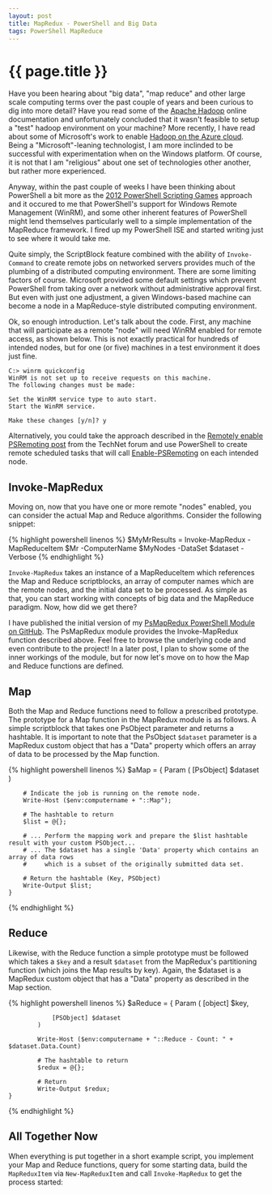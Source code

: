 ```yaml
---
layout: post
title: MapRedux - PowerShell and Big Data
tags: PowerShell MapReduce
---
```

{{ page.title }}
====================
Have you been hearing about "big data", "map reduce" and other large scale computing terms over the past couple of years and been 
curious to dig into more detail? Have you read some of the [Apache Hadoop](http://hadoop.apache.org/) online documentation and unfortunately concluded that it 
wasn't feasible to setup a "test" hadoop environment on your machine? More recently, I have read about some of Microsoft's work to 
enable [Hadoop on the Azure cloud](https://www.hadooponazure.com/). Being a "Microsoft"-leaning technologist, I am more inclinded to be successful with experimentation 
when on the Windows platform. Of course, it is not that I am "religious" about one set of technologies other another, but rather more experienced.

Anyway, within the past couple of weeks I have been thinking about PowerShell a bit more as the [2012 PowerShell Scripting Games](http://blogs.technet.com/b/heyscriptingguy/archive/2012/03/27/how-to-register-for-the-2012-powershell-scripting-games.aspx)
approach and it occured to me that PowerShell's support for Windows Remote Management (WinRM), and some other inherent features of PowerShell 
might lend themselves particularly well to a simple implementation of the MapReduce framework. I fired up my PowerShell ISE and started 
writing just to see where it would take me.

Quite simply, the ScriptBlock feature combined with the ability of `Invoke-Command` to create remote jobs on networked servers provides 
much of the plumbing of a distributed computing environment. There are some limiting factors of course. Microsoft provided some default 
settings which prevent PowerShell from taking over a network without administrative approval first. But even with just one adjustment, 
a given Windows-based machine can become a node in a MapReduce-style distributed computing environment. 

Ok, so enough introduction. Let's talk about the code. First, any machine that will participate as a remote "node" will need 
WinRM enabled for remote access, as shown below. This is not exactly practical for hundreds of intended nodes, but for one (or five) 
machines in a test environment it does just fine. 

    C:> winrm quickconfig
    WinRM is not set up to receive requests on this machine.
    The following changes must be made:

    Set the WinRM service type to auto start.
    Start the WinRM service.

    Make these changes [y/n]? y

Alternatively, you could take the approach described in the [Remotely enable PSRemoting post](http://social.technet.microsoft.com/Forums/en-US/winserverpowershell/thread/0800c68c-8cfb-4d6f-9c05-0e1a33412941/) 
from the TechNet forum and use PowerShell to create remote scheduled tasks that will call [Enable-PSRemoting](http://technet.microsoft.com/en-us/library/dd819498.aspx) on each intended node.

Invoke-MapRedux
---------------
Moving on, now that you have one or more remote "nodes" enabled, you can consider the actual Map and Reduce algorithms. Consider the following snippet:

{% highlight powershell linenos %}
    $MyMrResults = Invoke-MapRedux -MapReduceItem $Mr -ComputerName $MyNodes -DataSet $dataset -Verbose
{% endhighlight %}

`Invoke-MapRedux` takes an instance of a MapReduceItem which references the Map and Reduce scriptblocks, an array of computer names which 
are the remote nodes, and the initial data set to be processed. As simple as that, you can start working with concepts of big data 
and the MapReduce paradigm. Now, how did we get there? 

I have published the initial version of my [PsMapRedux PowerShell Module on GitHub](https://github.com/dwdii/PsMapRedux). The PsMapRedux module provides the Invoke-MapRedux function 
described above. Feel free to browse the underlying code and even contribute to the project! In a later post, I plan to show some of the 
inner workings of the module, but for now let's move on to how the Map and Reduce functions are defined. 

Map
---
Both the Map and Reduce functions need to follow a prescribed prototype. The prototype for a Map function in the MapRedux module is as follows. 
A simple scriptblock that takes one PsObject parameter and returns a hashtable. It is important to note that the PsObject `$dataset` parameter is a 
MapRedux custom object that has a "Data" property which offers an array of data to be processed by the Map function.

{% highlight powershell linenos %}
	$aMap = 
	{
		Param
		(
			[PsObject] $dataset
		)

		# Indicate the job is running on the remote node.
		Write-Host ($env:computername + "::Map");

		# The hashtable to return
		$list = @{};

		# ... Perform the mapping work and prepare the $list hashtable result with your custom PSObject...
		# ... The $dataset has a single 'Data' property which contains an array of data rows 
		#     which is a subset of the originally submitted data set.

		# Return the hashtable (Key, PSObject)
		Write-Output $list;
	}
{% endhighlight %}

Reduce
------
Likewise, with the Reduce function a simple prototype must be followed which takes a `$key` and a result `$dataset` from the MapRedux's 
partitioning function (which joins the Map results by key). Again, the $dataset is a MapRedux custom object that has a "Data" property as 
described in the Map section.

{% highlight powershell linenos %}
     $aReduce =
     { 
            Param
            (
                [object] $key,

                [PSObject] $dataset
            )

            Write-Host ($env:computername + "::Reduce - Count: " + $dataset.Data.Count)

            # The hashtable to return
            $redux = @{};

            # Return    
            Write-Output $redux;
    }
{% endhighlight %}

All Together Now
----------------
When everything is put together in a short example script, you implement your Map and Reduce functions, query for some starting data, 
build the `MapReduxItem` via `New-MapReduxItem` and call `Invoke-MapRedux` to get the process started:
